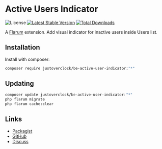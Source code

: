 # Active Users Indicator

![License](https://img.shields.io/badge/license-MIT-blue.svg) [![Latest Stable Version](https://img.shields.io/packagist/v/justoverclock/be-active-user-indicator.svg)](https://packagist.org/packages/justoverclock/be-active-user-indicator) [![Total Downloads](https://img.shields.io/packagist/dt/justoverclock/be-active-user-indicator.svg)](https://packagist.org/packages/justoverclock/be-active-user-indicator)

A [Flarum](http://flarum.org) extension. Add visual indicator for inactive users inside Users list.

## Installation

Install with composer:

```sh
composer require justoverclock/be-active-user-indicator:"*"
```

## Updating

```sh
composer update justoverclock/be-active-user-indicator:"*"
php flarum migrate
php flarum cache:clear
```

## Links

- [Packagist](https://packagist.org/packages/justoverclock/be-active-user-indicator)
- [GitHub](https://github.com/justoverclock/be-active-user-indicator)
- [Discuss](https://discuss.flarum.org/d/PUT_DISCUSS_SLUG_HERE)
